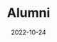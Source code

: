 ---
title: Alumni
date: 2022-10-24

type: landing

sections:
  - block: people
    content:
      title: Group Alumni
      # Choose which groups/teams of users to display.
      #   Edit `user_groups` in each user's profile to add them to one or more of these groups.
      user_groups:
          - Alumni
      sort_by: Params.last_name
      sort_ascending: true
    design:
      show_interests: true
      show_role: true
      show_social: true
---